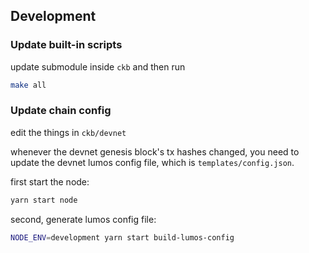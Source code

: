 ## Development

### Update built-in scripts

update submodule inside `ckb` and then run
```sh
make all
```

### Update chain config

edit the things in `ckb/devnet`

whenever the devnet genesis block's tx hashes changed, you need to update the devnet lumos config file, which is `templates/config.json`.

first start the node:

```sh
yarn start node
```

second, generate lumos config file:

```sh
NODE_ENV=development yarn start build-lumos-config
```
